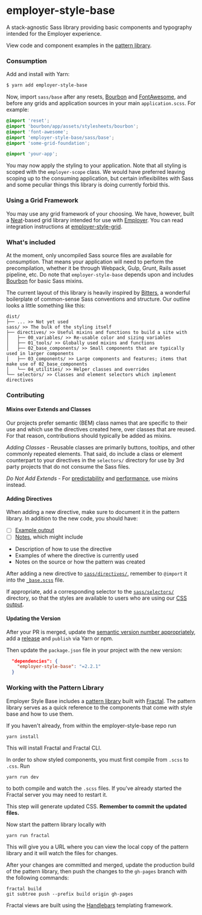 # employer-style-base

A stack-agnostic Sass library providing basic components and typography intended for the Employer experience.

View code and component examples in the [pattern library](http://cb-talent-development.github.io/employer-style-base/).

### Consumption

Add and install with Yarn:

```sh
$ yarn add employer-style-base
```

Now, import `sass/base` after any resets, [Bourbon](http://bourbon.io/) and [FontAwesome](http://fontawesome.io/), and before any grids and application sources in your main `application.scss`. For example:

```scss
@import 'reset';
@import 'bourbon/app/assets/stylesheets/bourbon';
@import 'font-awesome';
@import 'employer-style-base/sass/base';
@import 'some-grid-foundation';

@import 'your-app';
```

You may now apply the styling to your application. Note that all styling is scoped with the `employer-scope` class. We would have preferred leaving scoping up to the consuming application, but certain inflexibilites with Sass and some peculiar things this library is doing currently forbid this.

### Using a Grid Framework

You may use any grid framework of your choosing. We have, however, built a [Neat](http://neat.bourbon.io/)-based grid library intended for use with [Employer](https://github.com/cbdr/employer). You can read integration instructions at [employer-style-grid](https://github.com/cb-talent-development/employer-style-grid).

### What's included

At the moment, only uncompiled Sass source files are available for consumption. That means your application will need to perform the precompilation, whether it be through Webpack, Gulp, Grunt, Rails asset pipeline, etc. Do note that `employer-style-base` depends upon and includes [Bourbon](http://bourbon.io/) for basic Sass mixins.

The current layout of this library is heavily inspired by [Bitters](http://bitters.bourbon.io/), a wonderful boilerplate of common-sense Sass conventions and structure. Our outline looks a little something like this:

```
dist/
├── ... >> Not yet used
sass/ >> The bulk of the styling itself
├── directives/ >> Useful mixins and functions to build a site with
│   ├── 00_variables/ >> Re-usable color and sizing variables
│   ├── 01_tools/ >> Globally used mixins and functions
│   ├── 02_base_components/ >> Small components that are typically used in larger components
│   ├── 03_components/ >> Large components and features; items that make use of 02_base_components
│   └── 04_utilities/ >> Helper classes and overrides
└── selectors/ >> Classes and element selectors which implement directives
```

### Contributing

#### Mixins over Extends and Classes
Our projects prefer semantic (BEM) class names that are specific to their use and which use the directives created here, over classes that are reused. For that reason, contributions should typically be added as mixins.

*Adding Classes* - Reusable classes are primarily buttons, tooltips, and other commonly repeated elements. That said, do include a class or element counterpart to your directives in the `selectors/` directory for use by 3rd party projects that do not consume the Sass files.

*Do Not Add Extends* - For [predictability](https://www.sitepoint.com/avoid-sass-extend/) and [performance](https://csswizardry.com/2016/02/mixins-better-for-performance/), use mixins instead.

#### Adding Directives

When adding a new directive, make sure to document it in the pattern library. In addition to the new code, you should have:

- [ ] [Example output](http://fractal.build/guide/components/preview-layouts)
- [ ] [Notes](http://fractal.build/guide/components/notes), which might include
* Description of how to use the directive
* Examples of where the directive is currently used
* Notes on the source or how the pattern was created

After adding a new directive to [`sass/directives/`](sass/directives/), remember to `@import` it into the [`_base.scss`](sass/_base.scss) file.

If appropriate, add a corresponding selector to the [`sass/selectors/`](sass/selectors/) directory, so that the styles are available to users who are using our [CSS output](dist/css/employer_style_base.css).

#### Updating the Version

After your PR is merged, update the [semantic version number appropriately](http://semver.org/), add a [release](https://github.com/cb-talent-development/employer-style-base/releases) and `publish` via Yarn or npm.

Then update the `package.json` file in your project with the new version:

```json
  "dependencies": {
    "employer-style-base": "=2.2.1"
  }
```

### Working with the Pattern Library

Employer Style Base includes a [pattern library](http://cb-talent-development.github.io/employer-style-base/) built with [Fractal](http://fractal.build/). The pattern library serves as a quick reference to the components that come with style base and how to use them.

If you haven't already, from within the employer-style-base repo run

```
yarn install
```

This will install Fractal and Fractal CLI.

In order to show styled components, you must first compile from `.scss` to `.css`. Run

```
yarn run dev
```

to both compile and watch the `.scss` files. If you've already started the Fractal server you may need to restart it.

This step will generate updated CSS. **Remember to commit the updated files.**

Now start the pattern library locally with

```
yarn run fractal
```

This will give you a URL where you can view the local copy of the pattern library and it will watch the files for changes.

After your changes are committed and merged, update the production build of the pattern library, then push the changes to the `gh-pages` branch with the following commands:

```
fractal build
git subtree push --prefix build origin gh-pages
```

Fractal views are built using the [Handlebars](http://handlebarsjs.com/) templating framework.
